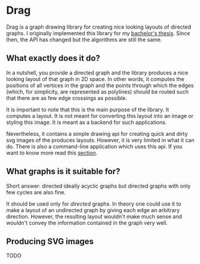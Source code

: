 # Drag

Drag is a graph drawing library for creating nice looking layouts of directed graphs. I originally implemented this library for my [bachelor's thesis](https://is.muni.cz/th/kmkvd/?lang=en). Since then, the API has changed but the algorithms are still the same.

## What exactly does it do?

In a nutshell, you provide a directed graph and the library produces a nice looking layout of that graph in 2D space. In other words, it computes the positions of all vertices in the graph and the points through which the edges (which, for simplicity, are represented as polylines) should be routed such that there are as few edge crossings as possible.

It is important to note that this is the main purpose of the library. It computes a layout. It is not meant for converting this layout into an image or styling this image. It is meant as a backend for such applications.

Nevertheless, it contains a simple drawing api for creating quick and dirty svg images of the produces layouts. However, it is very limited in what it can do. There is also a command-line application which uses this api. If you want to know more read this [section](#producing-svg-images).

 ## What graphs is it suitable for?

Short answer: directed ideally acyclic graphs but directed graphs with only few cycles are also fine.

It should be used only for *directed* graphs. In theory one could use it to make a layout of an undirected graph by giving each edge an arbitrary direction. However, the resulting layout wouldn't make much sense and wouldn't convey the information contained in the graph very well. 

## Producing SVG images

TODO
